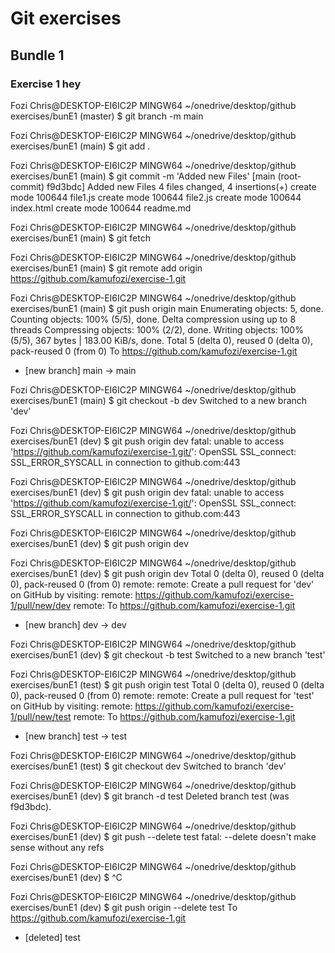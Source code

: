 # Git exercises
## Bundle 1
### Exercise 1 hey
Fozi Chris@DESKTOP-EI6IC2P MINGW64 ~/onedrive/desktop/github exercises/bunE1 (master)
$ git branch -m main

Fozi Chris@DESKTOP-EI6IC2P MINGW64 ~/onedrive/desktop/github exercises/bunE1 (main)
$ git add .

Fozi Chris@DESKTOP-EI6IC2P MINGW64 ~/onedrive/desktop/github exercises/bunE1 (main)
$ git commit -m 'Added new Files'
[main (root-commit) f9d3bdc] Added new Files
 4 files changed, 4 insertions(+)
 create mode 100644 file1.js
 create mode 100644 file2.js
 create mode 100644 index.html
 create mode 100644 readme.md

Fozi Chris@DESKTOP-EI6IC2P MINGW64 ~/onedrive/desktop/github exercises/bunE1 (main)
$ git fetch

Fozi Chris@DESKTOP-EI6IC2P MINGW64 ~/onedrive/desktop/github exercises/bunE1 (main)
$ git remote add origin https://github.com/kamufozi/exercise-1.git

Fozi Chris@DESKTOP-EI6IC2P MINGW64 ~/onedrive/desktop/github exercises/bunE1 (main)
$ git push origin main
Enumerating objects: 5, done.
Counting objects: 100% (5/5), done.
Delta compression using up to 8 threads
Compressing objects: 100% (2/2), done.
Writing objects: 100% (5/5), 367 bytes | 183.00 KiB/s, done.
Total 5 (delta 0), reused 0 (delta 0), pack-reused 0 (from 0)
To https://github.com/kamufozi/exercise-1.git
 * [new branch]      main -> main

Fozi Chris@DESKTOP-EI6IC2P MINGW64 ~/onedrive/desktop/github exercises/bunE1 (main)
$ git checkout -b dev
Switched to a new branch 'dev'

Fozi Chris@DESKTOP-EI6IC2P MINGW64 ~/onedrive/desktop/github exercises/bunE1 (dev)
$ git push origin dev
fatal: unable to access 'https://github.com/kamufozi/exercise-1.git/': OpenSSL SSL_connect: SSL_ERROR_SYSCALL in connection to github.com:443

Fozi Chris@DESKTOP-EI6IC2P MINGW64 ~/onedrive/desktop/github exercises/bunE1 (dev)
$ git push origin dev
fatal: unable to access 'https://github.com/kamufozi/exercise-1.git/': OpenSSL SSL_connect: SSL_ERROR_SYSCALL in connection to github.com:443

Fozi Chris@DESKTOP-EI6IC2P MINGW64 ~/onedrive/desktop/github exercises/bunE1 (dev)
$ git push origin dev


Fozi Chris@DESKTOP-EI6IC2P MINGW64 ~/onedrive/desktop/github exercises/bunE1 (dev)
$ git push origin dev
Total 0 (delta 0), reused 0 (delta 0), pack-reused 0 (from 0)
remote:
remote: Create a pull request for 'dev' on GitHub by visiting:
remote:      https://github.com/kamufozi/exercise-1/pull/new/dev
remote:
To https://github.com/kamufozi/exercise-1.git
 * [new branch]      dev -> dev

Fozi Chris@DESKTOP-EI6IC2P MINGW64 ~/onedrive/desktop/github exercises/bunE1 (dev)
$ git checkout -b test
Switched to a new branch 'test'

Fozi Chris@DESKTOP-EI6IC2P MINGW64 ~/onedrive/desktop/github exercises/bunE1 (test)
$ git push origin test
Total 0 (delta 0), reused 0 (delta 0), pack-reused 0 (from 0)
remote:
remote: Create a pull request for 'test' on GitHub by visiting:
remote:      https://github.com/kamufozi/exercise-1/pull/new/test
remote:
To https://github.com/kamufozi/exercise-1.git
 * [new branch]      test -> test

Fozi Chris@DESKTOP-EI6IC2P MINGW64 ~/onedrive/desktop/github exercises/bunE1 (test)
$ git checkout dev
Switched to branch 'dev'

Fozi Chris@DESKTOP-EI6IC2P MINGW64 ~/onedrive/desktop/github exercises/bunE1 (dev)
$ git branch -d test
Deleted branch test (was f9d3bdc).

Fozi Chris@DESKTOP-EI6IC2P MINGW64 ~/onedrive/desktop/github exercises/bunE1 (dev)
$ git push --delete test
fatal: --delete doesn't make sense without any refs

Fozi Chris@DESKTOP-EI6IC2P MINGW64 ~/onedrive/desktop/github exercises/bunE1 (dev)
$ ^C

Fozi Chris@DESKTOP-EI6IC2P MINGW64 ~/onedrive/desktop/github exercises/bunE1 (dev)
$ git push origin --delete test
To https://github.com/kamufozi/exercise-1.git
 - [deleted]         test

 